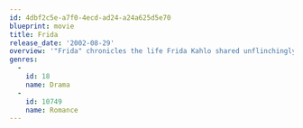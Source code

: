 ```yaml
---
id: 4dbf2c5e-a7f0-4ecd-ad24-a24a625d5e70
blueprint: movie
title: Frida
release_date: '2002-08-29'
overview: '"Frida" chronicles the life Frida Kahlo shared unflinchingly and openly with Diego Rivera, as the young couple took the art world by storm. From her complex and enduring relationship with her mentor and husband to her illicit and controversial affair with Leon Trotsky, to her provocative and romantic entanglements with women, Frida Kahlo lived a bold and uncompromising life as a political, artistic, and sexual revolutionary'
genres:
  -
    id: 18
    name: Drama
  -
    id: 10749
    name: Romance
---
```

